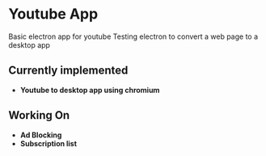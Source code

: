 # Youtube App
Basic electron app for youtube
Testing electron to convert a web page to a desktop app

## Currently implemented
- **Youtube to desktop app using chromium**

## Working On
- **Ad Blocking**
- **Subscription list**
